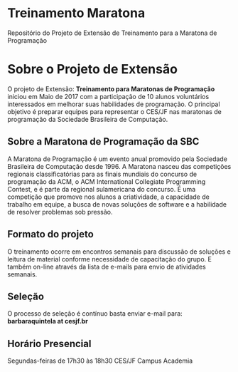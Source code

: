 # Treinamento Maratona
Repositório do Projeto de Extensão de Treinamento para a Maratona de Programação 


# Sobre o Projeto de Extensão

O projeto de Extensão: **Treinamento para Maratonas de Programação** iniciou em Maio de 2017 com a participação de 10 alunos voluntários interessados em melhorar suas habilidades de programação. O principal objetivo é preparar equipes para representar o CES/JF nas maratonas de programação da Sociedade Brasileira de Computação.

## Sobre a Maratona de Programação da SBC

A Maratona de Programação é um evento anual promovido pela Sociedade Brasileira de Computação desde 1996. A Maratona nasceu das competições regionais classificatórias para as finais mundiais do concurso de programação da ACM, o ACM International Collegiate Programming Contest, e é parte da regional sulamericana do concurso. É uma competição que promove nos alunos a criatividade, a capacidade de trabalho em equipe, a busca de novas soluções de software e a habilidade de resolver problemas sob pressão.

## Formato do projeto

O treinamento ocorre em encontros semanais para discussão de soluções e leitura de material conforme necessidade de capacitação do grupo. E também on-line através da lista de e-mails para envio de atividades semanais.

## Seleção

O processo de seleção é contínuo basta enviar e-mail para: **barbaraquintela at cesjf.br** 

## Horário Presencial 

Segundas-feiras de 17h30 às 18h30 CES/JF Campus Academia
